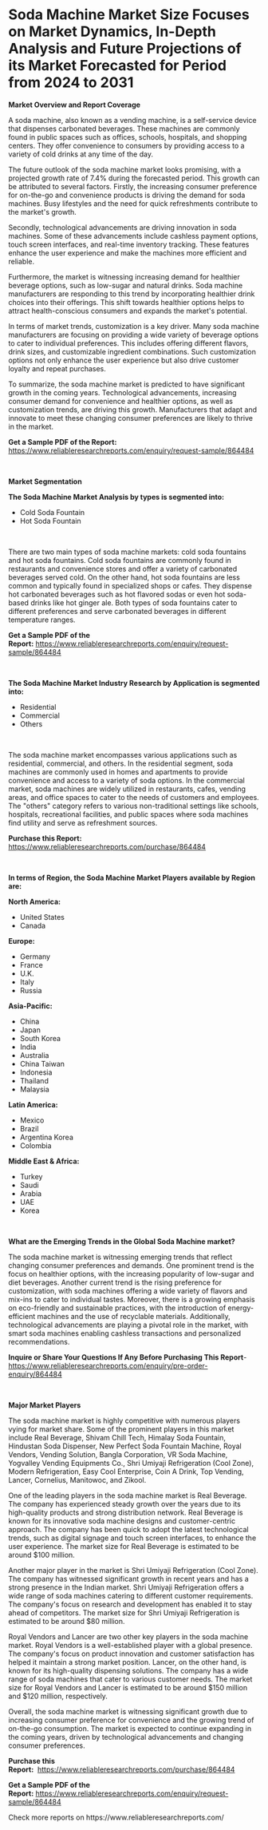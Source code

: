 <p><h1>Soda Machine Market Size Focuses on Market Dynamics, In-Depth Analysis and Future Projections of its Market Forecasted for Period from 2024 to 2031</h1></p><p><strong>Market Overview and Report Coverage</strong></p>
<p><p>A soda machine, also known as a vending machine, is a self-service device that dispenses carbonated beverages. These machines are commonly found in public spaces such as offices, schools, hospitals, and shopping centers. They offer convenience to consumers by providing access to a variety of cold drinks at any time of the day.</p><p>The future outlook of the soda machine market looks promising, with a projected growth rate of 7.4% during the forecasted period. This growth can be attributed to several factors. Firstly, the increasing consumer preference for on-the-go and convenience products is driving the demand for soda machines. Busy lifestyles and the need for quick refreshments contribute to the market's growth.</p><p>Secondly, technological advancements are driving innovation in soda machines. Some of these advancements include cashless payment options, touch screen interfaces, and real-time inventory tracking. These features enhance the user experience and make the machines more efficient and reliable.</p><p>Furthermore, the market is witnessing increasing demand for healthier beverage options, such as low-sugar and natural drinks. Soda machine manufacturers are responding to this trend by incorporating healthier drink choices into their offerings. This shift towards healthier options helps to attract health-conscious consumers and expands the market's potential.</p><p>In terms of market trends, customization is a key driver. Many soda machine manufacturers are focusing on providing a wide variety of beverage options to cater to individual preferences. This includes offering different flavors, drink sizes, and customizable ingredient combinations. Such customization options not only enhance the user experience but also drive customer loyalty and repeat purchases.</p><p>To summarize, the soda machine market is predicted to have significant growth in the coming years. Technological advancements, increasing consumer demand for convenience and healthier options, as well as customization trends, are driving this growth. Manufacturers that adapt and innovate to meet these changing consumer preferences are likely to thrive in the market.</p></p>
<p><strong>Get a Sample PDF of the Report:</strong> <a href="https://www.reliableresearchreports.com/enquiry/request-sample/864484">https://www.reliableresearchreports.com/enquiry/request-sample/864484</a></p>
<p>&nbsp;</p>
<p><strong>Market Segmentation</strong></p>
<p><strong>The Soda Machine Market Analysis by types is segmented into:</strong></p>
<p><ul><li>Cold Soda Fountain</li><li>Hot Soda Fountain</li></ul></p>
<p>&nbsp;</p>
<p><p>There are two main types of soda machine markets: cold soda fountains and hot soda fountains. Cold soda fountains are commonly found in restaurants and convenience stores and offer a variety of carbonated beverages served cold. On the other hand, hot soda fountains are less common and typically found in specialized shops or cafes. They dispense hot carbonated beverages such as hot flavored sodas or even hot soda-based drinks like hot ginger ale. Both types of soda fountains cater to different preferences and serve carbonated beverages in different temperature ranges.</p></p>
<p><strong>Get a Sample PDF of the Report:</strong>&nbsp;<a href="https://www.reliableresearchreports.com/enquiry/request-sample/864484">https://www.reliableresearchreports.com/enquiry/request-sample/864484</a></p>
<p>&nbsp;</p>
<p><strong>The Soda Machine Market Industry Research by Application is segmented into:</strong></p>
<p><ul><li>Residential</li><li>Commercial</li><li>Others</li></ul></p>
<p>&nbsp;</p>
<p><p>The soda machine market encompasses various applications such as residential, commercial, and others. In the residential segment, soda machines are commonly used in homes and apartments to provide convenience and access to a variety of soda options. In the commercial market, soda machines are widely utilized in restaurants, cafes, vending areas, and office spaces to cater to the needs of customers and employees. The "others" category refers to various non-traditional settings like schools, hospitals, recreational facilities, and public spaces where soda machines find utility and serve as refreshment sources.</p></p>
<p><strong>Purchase this Report:</strong>&nbsp; <a href="https://www.reliableresearchreports.com/purchase/864484">https://www.reliableresearchreports.com/purchase/864484</a></p>
<p>&nbsp;</p>
<p><strong>In terms of Region, the Soda Machine Market Players available by Region are:</strong></p>
<p>
    <p> <strong> North America: </strong>
        <ul>
            <li>United States</li>
            <li>Canada</li>
        </ul>
        </p> 
    <p> <strong> Europe: </strong>
        <ul>
            <li>Germany</li>
            <li>France</li>
            <li>U.K.</li>
            <li>Italy</li>
            <li>Russia</li>
        </ul>
        </p> 
    <p> <strong> Asia-Pacific: </strong>
        <ul>
            <li>China</li>
            <li>Japan</li>
            <li>South Korea</li>
            <li>India</li>
            <li>Australia</li>
            <li>China Taiwan</li>
            <li>Indonesia</li>
            <li>Thailand</li>
            <li>Malaysia</li>
        </ul>
        </p> 
    <p> <strong> Latin America: </strong>
        <ul>
            <li>Mexico</li>
            <li>Brazil</li>
            <li>Argentina Korea</li>
            <li>Colombia</li>
        </ul>
        </p> 
    <p> <strong> Middle East & Africa: </strong>
        <ul>
            <li>Turkey</li>
            <li>Saudi</li>
            <li>Arabia</li>
            <li>UAE</li>
            <li>Korea</li>
        </ul>
    </p>
    </p>
<p>&nbsp;</p>
<p><strong>What are the Emerging Trends in the Global Soda Machine market?</strong></p>
<p><p>The soda machine market is witnessing emerging trends that reflect changing consumer preferences and demands. One prominent trend is the focus on healthier options, with the increasing popularity of low-sugar and diet beverages. Another current trend is the rising preference for customization, with soda machines offering a wide variety of flavors and mix-ins to cater to individual tastes. Moreover, there is a growing emphasis on eco-friendly and sustainable practices, with the introduction of energy-efficient machines and the use of recyclable materials. Additionally, technological advancements are playing a pivotal role in the market, with smart soda machines enabling cashless transactions and personalized recommendations.</p></p>
<p><strong>Inquire or Share Your Questions If Any Before Purchasing This Report</strong>- <a href="https://www.reliableresearchreports.com/enquiry/pre-order-enquiry/864484">https://www.reliableresearchreports.com/enquiry/pre-order-enquiry/864484</a></p>
<p>&nbsp;</p>
<p><strong>Major Market Players</strong></p>
<p><p>The soda machine market is highly competitive with numerous players vying for market share. Some of the prominent players in this market include Real Beverage, Shivam Chill Tech, Himalay Soda Fountain, Hindustan Soda Dispenser, New Perfect Soda Fountain Machine, Royal Vendors, Vending Solution, Bangla Corporation, VR Soda Machine, Yogvalley Vending Equipments Co., Shri Umiyaji Refrigeration (Cool Zone), Modern Refrigeration, Easy Cool Enterprise, Coin A Drink, Top Vending, Lancer, Cornelius, Manitowoc, and Zikool.</p><p>One of the leading players in the soda machine market is Real Beverage. The company has experienced steady growth over the years due to its high-quality products and strong distribution network. Real Beverage is known for its innovative soda machine designs and customer-centric approach. The company has been quick to adopt the latest technological trends, such as digital signage and touch screen interfaces, to enhance the user experience. The market size for Real Beverage is estimated to be around $100 million.</p><p>Another major player in the market is Shri Umiyaji Refrigeration (Cool Zone). The company has witnessed significant growth in recent years and has a strong presence in the Indian market. Shri Umiyaji Refrigeration offers a wide range of soda machines catering to different customer requirements. The company's focus on research and development has enabled it to stay ahead of competitors. The market size for Shri Umiyaji Refrigeration is estimated to be around $80 million.</p><p>Royal Vendors and Lancer are two other key players in the soda machine market. Royal Vendors is a well-established player with a global presence. The company's focus on product innovation and customer satisfaction has helped it maintain a strong market position. Lancer, on the other hand, is known for its high-quality dispensing solutions. The company has a wide range of soda machines that cater to various customer needs. The market size for Royal Vendors and Lancer is estimated to be around $150 million and $120 million, respectively.</p><p>Overall, the soda machine market is witnessing significant growth due to increasing consumer preference for convenience and the growing trend of on-the-go consumption. The market is expected to continue expanding in the coming years, driven by technological advancements and changing consumer preferences.</p></p>
<p><strong>Purchase this Report:</strong>&nbsp;&nbsp;<a href="https://www.reliableresearchreports.com/purchase/864484">https://www.reliableresearchreports.com/purchase/864484</a></p>
<p></p>
<p><strong>Get a Sample PDF of the Report:</strong>&nbsp;<a href="https://www.reliableresearchreports.com/enquiry/request-sample/864484">https://www.reliableresearchreports.com/enquiry/request-sample/864484</a></p>
<p>Check more reports on https://www.reliableresearchreports.com/</p>